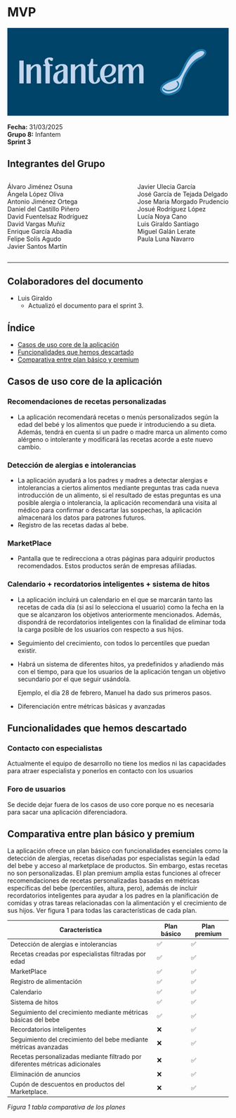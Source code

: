 # MVP

![Portada](../../images/Infantem.png)


**Fecha:** 31/03/2025  
**Grupo 8:** Infantem  
**Sprint 3**

## Integrantes del Grupo
<div style="display: flex; justify-content: space-between; gap: 2px;">
  <div>
    <ul style="padding-left: 0; list-style: none;">
      <li>Álvaro Jiménez Osuna</li>
      <li>Ángela López Oliva</li>
      <li>Antonio Jiménez Ortega</li>
      <li>Daniel del Castillo Piñero</li>
      <li>David Fuentelsaz Rodríguez</li>
      <li>David Vargas Muñiz</li>
      <li>Enrique García Abadía</li>
      <li>Felipe Solís Agudo</li>
      <li>Javier Santos Martín</li>
    </ul>
  </div>

  <div>
    <ul style="padding-left: 0; list-style: none;">
    <li>Javier Ulecia García</li>
      <li>José García de Tejada Delgado</li>
      <li>Jose Maria Morgado Prudencio</li>
      <li>Josué Rodríguez López</li>
      <li>Lucía Noya Cano</li>
      <li>Luis Giraldo Santiago</li>
      <li>Miguel Galán Lerate</li>
      <li>Paula Luna Navarro</li>
    </ul>
  </div>
</div>

---

## Colaboradores del documento
- Luis Giraldo
  - Actualizó el documento para el sprint 3.



## Índice
- [Casos de uso core de la aplicación](#casos-de-uso-core-de-la-aplicación)
- [Funcionalidades que hemos descartado](#funcionalidades-que-hemos-descartado)
- [Comparativa entre plan básico y premium](#comparativa-entre-plan-básico-y-premium)

## Casos de uso core de la aplicación

### Recomendaciones de recetas personalizadas

- La aplicación recomendará recetas o menús personalizados según la edad del bebé y los alimentos que puede ir introduciendo a su dieta. Además, tendrá en cuenta si un padre o madre marca un alimento como alérgeno o intolerante y modificará las recetas acorde a este nuevo cambio.

### Detección de alergias e intolerancias
- La aplicación ayudará a los padres y madres a detectar alergias e intolerancias a ciertos alimentos mediante preguntas tras cada nueva introducción de un alimento, si el resultado de estas preguntas es una posible alergia o intolerancia, la aplicación recomendará una visita al médico para confirmar o descartar las sospechas, la aplicación almacenará los datos para patrones futuros.
- Registro de las recetas dadas al bebe.


### MarketPlace

- Pantalla que te redirecciona a otras páginas para adquirir productos recomendados. Estos productos serán de empresas afiliadas.


### Calendario + recordatorios inteligentes + sistema de hitos

- La aplicación incluirá un calendario en el que se marcarán tanto las recetas de cada día (si así lo selecciona el usuario) como la fecha en la que se alcanzaron los objetivos anteriormente mencionados. Además, dispondrá de recordatorios inteligentes con la finalidad de eliminar toda la carga posible de los usuarios con respecto a sus hijos.
- Seguimiento del crecimiento, con todos lo percentiles que puedan existir.
- Habrá un sistema de diferentes hitos, ya predefinidos y añadiendo más con el tiempo, para que los usuarios de la aplicación tengan un objetivo secundario por el que seguir usándola. 

  Ejemplo, el día 28 de febrero, Manuel ha dado sus primeros pasos.
- Diferenciación entre métricas básicas y avanzadas


## Funcionalidades que hemos descartado

### Contacto con especialistas

Actualmente el equipo de desarrollo no tiene los medios ni las capacidades para atraer especialista y ponerlos en contacto con los usuarios

### Foro de usuarios

Se decide dejar fuera de los casos de uso core porque no es necesaria para sacar una aplicación diferenciadora.


## Comparativa entre plan básico y premium

La aplicación ofrece un plan básico con funcionalidades esenciales como la detección de alergias, recetas diseñadas por especialistas según la edad del bebe y acceso al marketplace de productos. Sin embargo, estas recetas no son personalizadas.
El plan premium amplía estas funciones al ofrecer recomendaciones de recetas personalizadas basadas en métricas específicas del bebe (percentiles, altura, pero), además de incluir recordatorios inteligentes para ayudar a los padres en la planificación de comidas y otras tareas relacionadas con la alimentación y el crecimiento de sus hijos.
Ver figura 1 para todas las características de cada plan.


| Característica | Plan básico | Plan premium |
|----------------|-------------|--------------|
| Detección de alergias e intolerancias | ✅ | ✅ |
| Recetas creadas por especialistas filtradas por edad | ✅ | ✅ |
| MarketPlace | ✅ | ✅ |
| Registro de alimentación | ✅ | ✅ |
| Calendario | ✅ | ✅ |
| Sistema de hitos | ✅ | ✅ |
| Seguimiento del crecimiento mediante métricas básicas del bebe | ✅ | ✅ |
| Recordatorios inteligentes | ❌ | ✅ |
| Seguimiento del crecimiento del bebe mediante métricas avanzadas | ❌ | ✅ |
| Recetas personalizadas mediante filtrado por diferentes métricas adicionales | ❌ | ✅ |
| Eliminación de anuncios | ❌ | ✅ |
| Cupón de descuentos en productos del Marketplace. | ❌ | ✅ |

*Figura 1 tabla comparativa de los planes*

